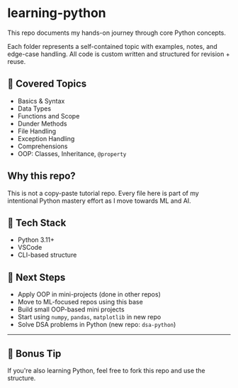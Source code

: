 # learning-python

This repo documents my hands-on journey through core Python concepts.

Each folder represents a self-contained topic with examples, notes, and edge-case handling. All code is custom written and structured for revision + reuse.

## 📘 Covered Topics
- Basics & Syntax
- Data Types
- Functions and Scope
- Dunder Methods
- File Handling
- Exception Handling
- Comprehensions
- OOP: Classes, Inheritance, `@property`

## Why this repo?
This is not a copy-paste tutorial repo. Every file here is part of my intentional Python mastery effort as I move towards ML and AI.

## 🔧 Tech Stack
- Python 3.11+
- VSCode
- CLI-based structure

## 🚀 Next Steps
- Apply OOP in mini-projects (done in other repos)
- Move to ML-focused repos using this base
- Build small OOP-based mini projects
- Start using `numpy`, `pandas`, `matplotlib` in new repo
- Solve DSA problems in Python (new repo: `dsa-python`)

---

## 🧠 Bonus Tip
If you're also learning Python, feel free to fork this repo and use the structure.
